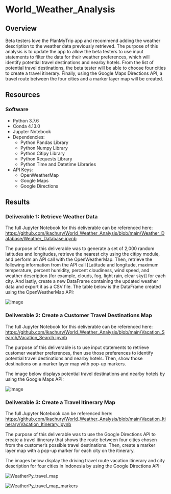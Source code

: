# World_Weather_Analysis

## Overview

Beta testers love the PlanMyTrip app and recommend adding the weather description to the weather data previously retrieved. The purpose of this analysis is to update the app to allow the beta testers to use input statements to filter the data for their weather preferences, which will identify potential travel destinations and nearby hotels. From the list of potential travel destinations, the beta tester will be able to choose four cities to create a travel itinerary. Finally, using the Google Maps Directions API, a travel route between the four cities and a marker layer map will be created.

## Resources
### Software
- Python 3.7.6
- Conda 4.13.0
- Jupyter Notebook 
- Dependencies:
  - Python Pandas Library
  - Python Numpy Library
  - Python Citipy Library
  - Python Requests Library
  - Python Time and Datetime Libraries
- API Keys:
  - OpenWeatherMap
  - Google Maps
  - Google Directions

## Results

### Deliverable 1: Retrieve Weather Data

The full Jupyter Notebook for this deliverable can be referenced here: 
https://github.com/lkachury/World_Weather_Analysis/blob/main/Weather_Database/Weather_Database.ipynb

The purpose of this deliverable was to generate a set of 2,000 random latitudes and longitudes, retrieve the nearest city using the citipy module, and perform an API call with the OpenWeatherMap. Then, retrieve the following information from the API call [Latitude and longitude, maximum temperature, percent humidity, percent cloudiness, wind speed, and weather description (for example, clouds, fog, light rain, clear sky)] for each city. And lastly, create a new DataFrame containing the updated weather data and export it as a CSV file. The table below is the DataFrame created using the OpenWeatherMap API:

![image](https://user-images.githubusercontent.com/108038989/183809219-a2071682-ea4f-4809-835a-a68c4b8683f2.png)

### Deliverable 2: Create a Customer Travel Destinations Map

The full Jupyter Notebook for this deliverable can be referenced here:
https://github.com/lkachury/World_Weather_Analysis/blob/main/Vacation_Search/Vacation_Search.ipynb

The purpose of this deliverable is to use input statements to retrieve customer weather preferences, then use those preferences to identify potential travel destinations and nearby hotels. Then, show those destinations on a marker layer map with pop-up markers. 

The image below displays potential travel destinations and nearby hotels by using the Google Maps API:

![image](https://user-images.githubusercontent.com/108038989/183809108-dc767a4b-1360-4e28-9ca3-f8ff3d9cbc5c.png)

### Deliverable 3: Create a Travel Itinerary Map

The full Jupyter Notebook can be referenced here: 
https://github.com/lkachury/World_Weather_Analysis/blob/main/Vacation_Itinerary/Vacation_Itinerary.ipynb

The purpose of this deliverable was to use the Google Directions API to create a travel itinerary that shows the route between four cities chosen from the customer’s possible travel destinations. Then, create a marker layer map with a pop-up marker for each city on the itinerary. 

The images below display the driving travel route vacation itinerary and city description for four cities in Indonesia by using the Google Directions API: 

![WeatherPy_travel_map](https://user-images.githubusercontent.com/108038989/183820401-034a0ba6-0427-4d3a-af7a-09772c1adedd.png)

![WeatherPy_travel_map_markers](https://user-images.githubusercontent.com/108038989/183820993-3ac05e65-dbf8-400a-86f8-24f05a859720.png)
